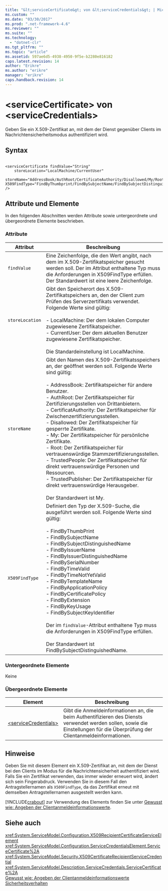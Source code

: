 ```yaml
---
title: "&lt;serviceCertificate&gt; von &lt;serviceCredentials&gt; | Microsoft Docs"
ms.custom: ""
ms.date: "03/30/2017"
ms.prod: ".net-framework-4.6"
ms.reviewer: ""
ms.suite: ""
ms.technology: 
  - "dotnet-clr"
ms.tgt_pltfrm: ""
ms.topic: "article"
ms.assetid: 597ae6d5-4938-4950-9f5e-b2280e816182
caps.latest.revision: 14
author: "Erikre"
ms.author: "erikre"
manager: "erikre"
caps.handback.revision: 14
---
```

# &lt;serviceCertificate&gt; von &lt;serviceCredentials&gt;
Geben Sie ein X.509\-Zertifikat an, mit dem der Dienst gegenüber Clients im Nachrichtensicherheitsmodus authentifiziert wird.  
  
## Syntax  
  
```  
  
<serviceCertificate findValue="String"   
    storeLocation="LocalMachine/CurrentUser"  
    storeName="AddressBook/AuthRoot/CertificateAuthority/Disallowed/My/Root/TrustedPeople/TrustedPublisher"  
X509FindType="FindByThumbprint/FindBySubjectName/FindBySubjectDistinguishedName/FindByIssuerName/FindByIssuerDistinguishedName/FindBySerialNumber/FindByTimeValid/FindByTimeNotYetValid/FindByTemplateName/FindByApplicationPolicy/FindByCertificatePolicy/FindByExtension/FindByKeyUsage/FindBySubjectKeyIdentifier"  
/>  
```  
  
## Attribute und Elemente  
 In den folgenden Abschnitten werden Attribute sowie untergeordnete und übergeordnete Elemente beschrieben.  
  
### Attribute  
  
|Attribut|Beschreibung|  
|--------------|------------------|  
|`findValue`|Eine Zeichenfolge, die den Wert angibt, nach dem im X.509\-Zertifikatspeicher gesucht werden soll.  Der im Attribut enthaltene Typ muss die Anforderungen in X509FindType erfüllen.  Der Standardwert ist eine leere Zeichenfolge.|  
|`storeLocation`|Gibt den Speicherort des X.509\-Zertifikatspeichers an, den der Client zum Prüfen des Serverzertifikats verwendet.  Folgende Werte sind gültig:<br /><br /> -   LocalMachine: Der dem lokalen Computer zugewiesene Zertifikatspeicher.<br />-   CurrentUser: Der dem aktuellen Benutzer zugewiesene Zertifikatspeicher.<br /><br /> Die Standardeinstellung ist LocalMachine.|  
|`storeName`|Gibt den Namen des X.509\-Zertifikatsspeichers an, der geöffnet werden soll.  Folgende Werte sind gültig:<br /><br /> -   AddressBook: Zertifikatspeicher für andere Benutzer.<br />-   AuthRoot: Der Zertifikatspeicher für Zertifizierungsstellen von Drittanbietern.<br />-   CertificatAuthority: Der Zertifikatspeicher für Zwischenzertifizierungsstellen.<br />-   Disallowed: Der Zertifikatspeicher für gesperrte Zertifikate.<br />-   My: Der Zertifikatspeicher für persönliche Zertifikate.<br />-   Root: Der Zertifikatspeicher für vertrauenswürdige Stammzertifizierungsstellen.<br />-   TrustedPeople: Der Zertifikatspeicher für direkt vertrauenswürdige Personen und Ressourcen.<br />-   TrustedPublisher: Der Zertifikatspeicher für direkt vertrauenswürdige Herausgeber.<br /><br /> Der Standardwert ist My.|  
|`X509FindType`|Definiert den Typ der X.509\-Suche, die ausgeführt werden soll.  Folgende Werte sind gültig:<br /><br /> -   FindByThumbPrint<br />-   FindBySubjectName<br />-   FindBySubjectDistinguishedName<br />-   FindByIssuerName<br />-   FindByIssuerDistinguishedName<br />-   FindBySerialNumber<br />-   FindByTimeValid<br />-   FindByTimeNotYetValid<br />-   FindByTemplateName<br />-   FindByApplicationPolicy<br />-   FindByCertificatePolicy<br />-   FindByExtension<br />-   FindByKeyUsage<br />-   FindBySubjectKeyIdentifier<br /><br /> Der im `findValue`\-Attribut enthaltene Typ muss die Anforderungen in X509FindType erfüllen.<br /><br /> Der Standardwert ist FindBySubjectDistinguishedName.|  
  
### Untergeordnete Elemente  
 Keine  
  
### Übergeordnete Elemente  
  
|Element|Beschreibung|  
|-------------|------------------|  
|[\<serviceCredentials\>](../../../../../docs/framework/configure-apps/file-schema/wcf/servicecredentials.md)|Gibt die Anmeldeinformationen an, die beim Authentifizieren des Diensts verwendet werden sollen, sowie die Einstellungen für die Überprüfung der Clientanmeldeinformationen.|  
  
## Hinweise  
 Geben Sie mit diesem Element ein X.509\-Zertifikat an, mit dem der Dienst bei den Clients im Modus für die Nachrichtensicherheit authentifiziert wird.  Falls Sie ein Zertifikat verwenden, das immer wieder erneuert wird, ändert sich sein Fingerabdruck.  Verwenden Sie in diesem Fall den Antragstellernamen als `X509FindType`, da das Zertifikat erneut mit demselben Antragstellernamen ausgestellt werden kann.  
  
 [!INCLUDE[crabout](../../../../../includes/crabout-md.md)] zur Verwendung des Elements finden Sie unter [Gewusst wie: Angeben der Clientanmeldeinformationswerte](../../../../../docs/framework/wcf/how-to-specify-client-credential-values.md).  
  
## Siehe auch  
 <xref:System.ServiceModel.Configuration.X509RecipientCertificateServiceElement>   
 <xref:System.ServiceModel.Configuration.ServiceCredentialsElement.ServiceCertificate%2A>   
 <xref:System.ServiceModel.Security.X509CertificateRecipientServiceCredential>   
 <xref:System.ServiceModel.Description.ServiceCredentials.ServiceCertificate%2A>   
 [Gewusst wie: Angeben der Clientanmeldeinformationswerte](../../../../../docs/framework/wcf/how-to-specify-client-credential-values.md)   
 [Sicherheitsverhalten](../../../../../docs/framework/wcf/feature-details/security-behaviors-in-wcf.md)